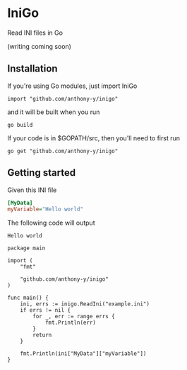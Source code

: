 # IniGo

Read INI files in Go

(writing coming soon)

## Installation

If you're using Go modules, just import IniGo

```golang
import "github.com/anthony-y/inigo"
```

and it will be built when you run

```
go build
```

If your code is in $GOPATH/src, then you'll need to first run

```
go get "github.com/anthony-y/inigo"
```

## Getting started

Given this INI file

```ini
[MyData]
myVariable="Hello world"
```

The following code will output

```
Hello world
```

```golang
package main

import (
    "fmt"

    "github.com/anthony-y/inigo"
)

func main() {
    ini, errs := inigo.ReadIni("example.ini")
	if errs != nil {
		for _, err := range errs {
			fmt.Println(err)
		}
		return
    }
    
    fmt.Println(ini["MyData"]["myVariable"])
}

```
